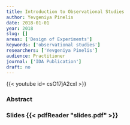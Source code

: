 ```yaml
---
title: Introduction to Observational Studies
author: Yevgeniya Pinelis
date: 2018-01-01
year: 2018
slug: []
areas: ['Design of Experiments']
keywords: ['observational studies']
researchers: ['Yevgeniya Pinelis']
audience: Practitioner
journal: ['IDA Publication']
draft: no
---
```


{{< youtube id= csO17jA2cxI >}}

### Abstract



### Slides {{< pdfReader "slides.pdf" >}}




